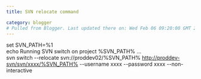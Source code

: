 ```yaml
---
title: SVN relocate command

category: blogger
# Pulled from Blogger. Last updated there on: Wed Feb 06 09:20:00 GMT 2008
---
```

set SVN_PATH=%1<br>echo Running SVN switch on project %SVN_PATH% ...<br>svn switch --relocate svn://proddev02/%SVN_PATH% <a href="http://proddev-svn/svn/xxxx/%SVN_PATH%">http://proddev-svn/svn/xxxx/%SVN_PATH%</a> --username xxxx --password xxxx --non-interactive<br> <br> 
